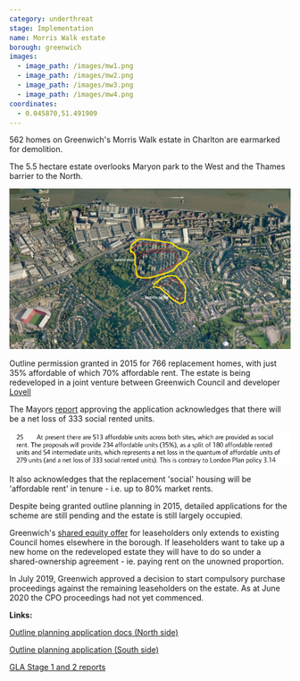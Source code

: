 ```yaml
---
category: underthreat
stage: Implementation
name: Morris Walk estate 
borough: greenwich
images:
  - image_path: /images/mw1.png
  - image_path: /images/mw2.png
  - image_path: /images/mw3.png
  - image_path: /images/mw4.png
coordinates: 
  - 0.045870,51.491909
---
```

562 homes on Greenwich's Morris Walk estate in Charlton are earmarked for demolition. 

The 5.5 hectare estate overlooks Maryon park to the West and the Thames barrier to the North. 

<img src="/images/morriswalkaerial.jpg" class="img-fluid rounded img-thumbnail">

Outline permission granted in 2015 for 766 replacement homes, with just 35% affordable of which 70% affordable rent. The estate is being redeveloped in a joint venture between Greenwich Council and developer [Lovell](https://www.lovell.co.uk/)

The Mayors [report](https://www.london.gov.uk/sites/default/files/public%3A//public%3A//PAWS/media_id_251858///one_woolwich_morris_walk_report.pdf) approving the application acknowledges that there will be a net loss of 333 social rented units.

<img src="/images/mwnetloss.png" class="img-fluid rounded img-thumbnail">

It also acknowledges that the replacement 'social' housing will be 'affordable rent' in tenure - i.e. up to 80% market rents.

Despite being granted outline planning in 2015, detailed applications for the scheme are still pending and the estate is still largely occupied.

Greenwich's [shared equity offer](https://committees.royalgreenwich.gov.uk/Document.ashx?czJKcaeAi5tUFL1DTL2UE4zNRBcoShgo=2gnqpt4YCeLUn%2bw8dgEZJkYffmfCyElR3jxyOT0ULibFXENamDCHrw%3d%3d&rUzwRPf%2bZ3zd4E7Ikn8Lyw%3d%3d=pwRE6AGJFLDNlh225F5QMaQWCtPHwdhUfCZ%2fLUQzgA2uL5jNRG4jdQ%3d%3d&mCTIbCubSFfXsDGW9IXnlg%3d%3d=hFflUdN3100%3d&kCx1AnS9%2fpWZQ40DXFvdEw%3d%3d=hFflUdN3100%3d&uJovDxwdjMPoYv%2bAJvYtyA%3d%3d=ctNJFf55vVA%3d&FgPlIEJYlotS%2bYGoBi5olA%3d%3d=NHdURQburHA%3d&d9Qjj0ag1Pd993jsyOJqFvmyB7X0CSQK=ctNJFf55vVA%3d&WGewmoAfeNR9xqBux0r1Q8Za60lavYmz=ctNJFf55vVA%3d&WGewmoAfeNQ16B2MHuCpMRKZMwaG1PaO=ctNJFf55vVA%3d) for leaseholders only extends to existing Council homes elsewhere in the borough. If leaseholders want to take up a new home on the redeveloped estate they will have to do so under a shared-ownership agreement - ie. paying rent on the unowned proportion. 

In July 2019, Greenwich approved a decision to start compulsory purchase proceedings against the remaining leaseholders on the estate. As at June 2020 the CPO proceedings had not yet commenced.

__Links:__

[Outline planning application docs (North side)](https://planning.royalgreenwich.gov.uk/online-applications/applicationDetails.do?activeTab=documents&keyVal=_GRNW_DCAPR_76330)

[Outline planning application (South side)](https://planning.royalgreenwich.gov.uk/online-applications/applicationDetails.do?activeTab=documents&keyVal=_GRNW_DCAPR_76329)

[GLA Stage 1 and 2 reports](https://www.london.gov.uk/sites/default/files/public%3A//public%3A//PAWS/media_id_251858///one_woolwich_morris_walk_report.pdf)
